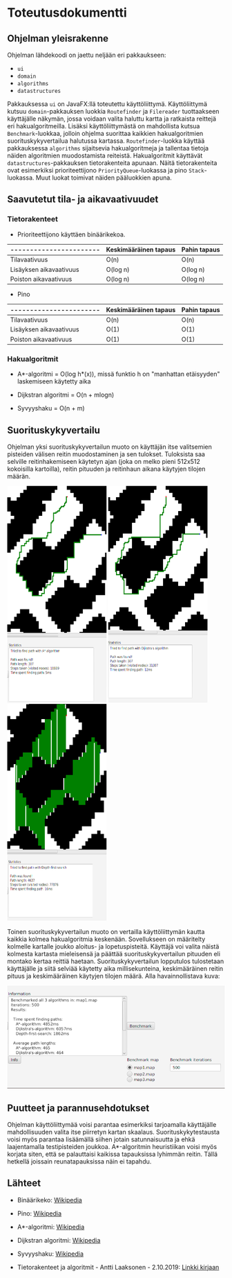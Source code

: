 # Toteutusdokumentti

## Ohjelman yleisrakenne

Ohjelman lähdekoodi on jaettu neljään eri pakkaukseen:

- `ui`
- `domain`
- `algorithms`
- `datastructures`

Pakkauksessa `ui` on JavaFX:llä toteutettu käyttöliittymä. Käyttöliittymä kutsuu `domain`-pakkauksen luokkia `Routefinder`
ja `Filereader` tuottaakseen käyttäjälle näkymän, jossa voidaan valita haluttu kartta ja ratkaista reittejä eri hakualgoritmeilla. Lisäksi käyttöliittymästä on mahdollista kutsua `Benchmark`-luokkaa, jolloin ohjelma suorittaa kaikkien 
hakualgoritmien suorituskykyvertailua halutussa kartassa.
`Routefinder`-luokka käyttää pakkauksessa `algorithms` sijaitsevia hakualgoritmeja ja tallentaa tietoja näiden algoritmien
muodostamista reiteistä. Hakualgoritmit käyttävät `datastructures`-pakkauksen tietorakenteita apunaan. Näitä tietorakenteita
ovat esimerkiksi prioriteettijono `PriorityQueue`-luokassa ja pino `Stack`-luokassa. Muut luokat toimivat näiden pääluokkien
apuna.

## Saavutetut tila- ja aikavaativuudet

### Tietorakenteet

* Prioriteettijono käyttäen binäärikekoa.

| ----------------------- |  Keskimääräinen tapaus | Pahin tapaus |
| ----------------------- | ---------------------  | ------------ |
| Tilavaativuus           | O(n)                   | O(n)         |
| Lisäyksen aikavaativuus | O(log n)               | O(log n)     |
| Poiston aikavaativuus   | O(log n)               | O(log n)     |

* Pino

| ----------------------- |  Keskimääräinen tapaus | Pahin tapaus |
| ----------------------- | ---------------------  | ------------ |
| Tilavaativuus           | O(n)                   | O(n)         |
| Lisäyksen aikavaativuus | O(1)                   | O(1)         |
| Poiston aikavaativuus   | O(1)                   | O(1)         |

### Hakualgoritmit

* A*-algoritmi = O(log h*(x)), missä funktio h on "manhattan etäisyyden" laskemiseen käytetty aika

* Dijkstran algoritmi = O(n + mlogn)

* Syvyyshaku = O(n + m)

## Suorituskykyvertailu

Ohjelman yksi suorituskykyvertailun muoto on käyttäjän itse valitsemien pisteiden välisen reitin muodostaminen ja sen tulokset.
Tuloksista saa selville reitinhakemiseen käytetyn ajan (joka on melko pieni 512x512 kokoisilla kartoilla), reitin pituuden ja reitinhaun aikana käytyjen tilojen määrän.

<img src="https://github.com/guotin/Reitinhakuvertailu/blob/master/dokumentaatio/kuvat/astar_esim.png" height=500 width=230> <img src="https://github.com/guotin/Reitinhakuvertailu/blob/master/dokumentaatio/kuvat/dijkstra_esim.png" height=500 width=230> <img src="https://github.com/guotin/Reitinhakuvertailu/blob/master/dokumentaatio/kuvat/dfs_esim.png" height=500 width=230>

Toinen suorituskykyvertailun muoto on vertailla käyttöliittymän kautta kaikkia kolmea hakualgoritmia keskenään.
Sovellukseen on määritelty kolmelle kartalle joukko aloitus- ja lopetuspisteitä. Käyttäjä voi valita näistä kolmesta kartasta
mieleisensä ja päättää suorituskykyvertailun pituuden eli montako kertaa reittiä haetaan. Suorituskykyvertailun lopputulos
tulostetaan käyttäjälle ja siitä selviää käytetty aika millisekunteina, keskimääräinen reitin pituus ja keskimääräinen käytyjen tilojen määrä. Alla havainnollistava kuva:

<img src="https://github.com/guotin/Reitinhakuvertailu/blob/master/dokumentaatio/kuvat/suorituskyky_esim.png"> 


## Puutteet ja parannusehdotukset

Ohjelman käyttöliittymää voisi parantaa esimerkiksi tarjoamalla käyttäjälle mahdollisuuden valita itse piirretyn kartan skaalaus. Suorituskykytestausta voisi myös parantaa lisäämällä siihen jotain satunnaisuutta ja ehkä laajentamalla testipisteiden joukkoa. A*-algoritmin heuristiikan voisi myös korjata siten, että se palauttaisi kaikissa tapauksissa lyhimmän reitin. Tällä hetkellä joissain reunatapauksissa näin ei tapahdu.

## Lähteet

- Binäärikeko: [Wikipedia](https://en.wikipedia.org/wiki/Binary_heap)

- Pino: [Wikipedia](https://en.wikipedia.org/wiki/Stack_(abstract_data_type))

- A*-algoritmi: [Wikipedia](https://en.wikipedia.org/wiki/A*_search_algorithm)

- Dijkstran algoritmi: [Wikipedia](https://en.wikipedia.org/wiki/Dijkstra%27s_algorithm)

- Syvyyshaku: [Wikipedia](https://en.wikipedia.org/wiki/Depth-first_search)

- Tietorakenteet ja algoritmit - Antti Laaksonen - 2.10.2019: [Linkki kirjaan](https://www.cs.helsinki.fi/u/ahslaaks/tirakirja/)
